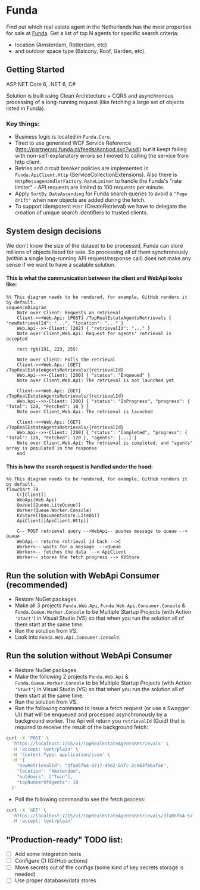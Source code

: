 # Funda

Find out which real estate agent in the Netherlands has the most properties for sale at [Funda](https://www.funda.nl/).
Get a list of top N agents for specific search criteria: 
- location (Amsterdam, Rotterdam, etc) 
- and outdoor space type (Balcony, Roof, Garden, etc).


## Getting Started
ASP.NET Core 6, .NET 6, C# 

Solution is built using Clean Architecture + CQRS and asynchronous processing of a long-running request (like fetching a large set of objects listed in Funda).


### Key things:
- Business logic is located in `Funda.Core`.
- Tired to use generated WCF Service Reference (http://partnerapi.funda.nl/feeds/Aanbod.svc?wsdl) but it keept failing with non-self-explanatory errors so I moved to calling the service from http client.
- Retries and circuit breaker policies are implemented in `Funda.ApiClient.Http` (ServiceCollectionExtensions). Also there is `HttpMessageHandlerFactory.RateLimiter` to handle the Funda's "rate limiter" - API requests are limited to 100 requests per minute.
- Apply `SortBy.DateAscending` for Funda search queries to avoid a `"Page drift"` when new objects are added during the fetch.
- To support idempotent `POST` (CreateRetrieval) we have to delegate the creation of unique search identifiers to trusted clients.

## System design decisions

We don't know the size of the dataset to be processed, Funda can store millions of objects listed for sale. 
So processing all of them synchronously (within a single long-running API request/response call) does not make any sense if we want to have a scalable solution. 

#### This is what the communication between the client and WebApi looks like:
```mermaid
%% This diagram needs to be rendered, for example, GitHub renders it by default.
sequenceDiagram
    Note over Client: Requests an retrieval
    Client->>+Web.Api: [POST] /TopRealEstateAgentsRetrievals { "newRetrievalId": "...", "location": "..." }
    Web.Api-->>-Client: [202] { "retrievalId": "..." }
    Note over Client,Web.Api: Request for agents' retrieval is accepted
    
    rect rgb(191, 223, 255)
    
    Note over Client: Polls the retrieval
    Client->>+Web.Api: [GET] /TopRealEstateAgentsRetrievals/{retrievalId}
    Web.Api-->>-Client: [200] { "status": "Enqueued" }
    Note over Client,Web.Api: The retrieval is not launched yet
        
    Client->>+Web.Api: [GET] /TopRealEstateAgentsRetrievals/{retrievalId}
    Web.Api-->>-Client: [200] { "status": "InProgress", "progress": { "Total": 120, "Fetched": 10 } }
    Note over Client,Web.Api: The retrieval is launched
    
    Client->>+Web.Api: [GET] /TopRealEstateAgentsRetrievals/{retrievalId}
    Web.Api-->>-Client: [200] { "status": "Completed", "progress": { "Total": 120, "Fetched": 120 }, "agents": [...] }
    Note over Client,Web.Api: The retrieval is completed, and "agents" array is populated in the response
    end
```

#### This is how the search request is handled under the hood:
```mermaid
%% This diagram needs to be rendered, for example, GitHub renders it by default.
flowchart TB
    C([Client])
    WebApi(Web.Api)
    Queue[[Queue.LiteQueue]]
    Worker(Queue.Worker.Console)
    KVStore[(DocumentStore.LiteDb)]
    ApiClient[[ApiClient.Http]]
    
    C-- POST retrieval query -->WebApi-- pushes message to queue --> Queue
    WebApi-- returns retrieval id back -->C
    Worker<-- waits for a message  -->Queue
    Worker<-- fetches the data  --> ApiClient
    Worker-- stores the fetch progress --> KVStore
```


## Run the solution with WebApi Consumer (recommended)
* Restore NuGet packages.
* Make all 3 projects `Funda.Web.Api`, `Funda.Web.Api.Consumer.Console` & `Funda.Queue.Worker.Console` to be Multiple Startup Projects (with Action `'Start'`) in Visual Studio (VS) so that when you run the solution all of them start at the same time.
* Run the solution from VS.
* Look into `Funda.Web.Api.Consumer.Console`.


## Run the solution without WebApi Consumer
* Restore NuGet packages.
* Make the following 2 projects `Funda.Web.Api` & `Funda.Queue.Worker.Console` to be Multiple Startup Projects (with Action `'Start'`) in Visual Studio (VS) so that when you run the solution all of them start at the same time.
* Run the solution from VS.
* Run the following command to issue a fetch request (or use a Swagger UI) that will be enqueued and processed asynchronously by a background worker. The Api will return you `retrievalId` (Guid) that is required to receive the result of the background fetch:
```bash
curl -X 'POST' \
  'https://localhost:7215/v1/TopRealEstateAgentsRetrievals' \
  -H 'accept: text/plain' \
  -H 'Content-Type: application/json' \
  -d '{
    "newRetrievalId": "3fa85f64-5717-4562-b3fc-2c963f66afa6",
    "location": "Amsterdam",
    "outdoors": ["Tuin"],
    "topNumberOfAgents": 10
  }'
```
* Poll the following command to see the fetch process:
```bash
curl -X 'GET' \
  'https://localhost:7215/v1/TopRealEstateAgentsRetrievals/3fa85f64-5717-4562-b3fc-2c963f66afa6' \
  -H 'accept: text/plain'
```

## "Production-ready" TODO list:
- [ ] Add some integration tests
- [ ] Configure CI (GitHub actions)
- [ ] Move secrets out of the configs (some kind of key secrets storage is needed)
- [ ] Use proper database/data stores
